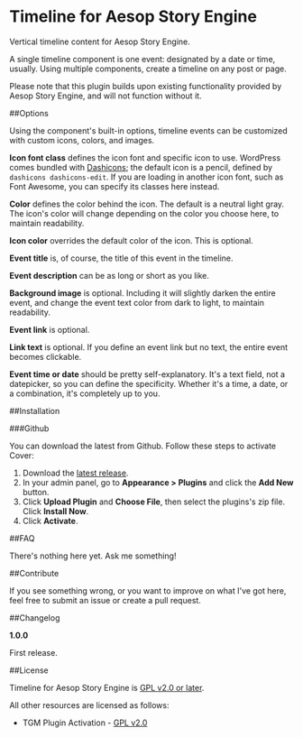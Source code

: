Timeline for Aesop Story Engine
============

Vertical timeline content for Aesop Story Engine.

A single timeline component is one event: designated by a date or time, usually. Using multiple components, create a timeline on any post or page.

Please note that this plugin builds upon existing functionality provided by Aesop Story Engine, and will not function without it.

##Options

Using the component's built-in options, timeline events can be customized with custom icons, colors, and images.

**Icon font class** defines the icon font and specific icon to use. WordPress comes bundled with [Dashicons](https://developer.wordpress.org/resource/dashicons/); the default icon is a pencil, defined by `dashicons dashicons-edit`. If you are loading in another icon font, such as Font Awesome, you can specify its classes here instead.

**Color** defines the color behind the icon. The default is a neutral light gray. The icon's color will change depending on the color you choose here, to maintain readability.

**Icon color** overrides the default color of the icon. This is optional.

**Event title** is, of course, the title of this event in the timeline.

**Event description** can be as long or short as you like.

**Background image** is optional. Including it will slightly darken the entire event, and change the event text color from dark to light, to maintain readability.

**Event link** is optional.

**Link text** is optional. If you define an event link but no text, the entire event becomes clickable.

**Event time or date** should be pretty self-explanatory. It's a text field, not a datepicker, so you can define the specificity. Whether it's a time, a date, or a combination, it's completely up to you.

##Installation

###Github

You can download the latest from Github. Follow these steps to activate Cover:

1. Download the [latest release](https://github.com/peiche/timeline-for-aesop-story-engine/releases/latest).
2. In your admin panel, go to **Appearance > Plugins** and click the **Add New** button.
3. Click **Upload Plugin** and **Choose File**, then select the plugins's zip file. Click **Install Now**.
4. Click **Activate**.

##FAQ

There's nothing here yet. Ask me something!

##Contribute

If you see something wrong, or you want to improve on what I've got here, feel free to submit an issue or create a pull request.

##Changelog

**1.0.0**

First release.

##License

Timeline for Aesop Story Engine is [GPL v2.0 or later](LICENSE.txt).

All other resources are licensed as follows:

* TGM Plugin Activation - [GPL v2.0](https://github.com/TGMPA/TGM-Plugin-Activation/blob/develop/LICENSE.md)
